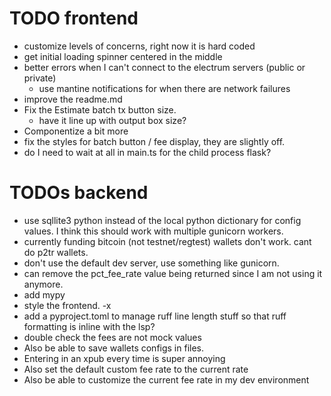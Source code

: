 # TODO frontend
- customize levels of concerns, right now it is hard coded
- get initial loading spinner centered in the middle
- better errors when I can't connect to the electrum servers (public or private)
  - use mantine notifications for when there are network failures
- improve the readme.md
- Fix the Estimate batch tx button size. 
  - have it line up with output box size?
- Componentize a bit more 
- fix the styles for batch button / fee display, they are slightly off.
- do I need to wait at all in main.ts for the child process flask?


# TODOs backend
- use sqllite3 python instead of the local python dictionary for config values. I think this should work with multiple gunicorn workers.
- currently funding bitcoin (not testnet/regtest) wallets don't work. cant do p2tr wallets.
- don't use the default dev server, use something like gunicorn.
- can remove the pct_fee_rate value being returned since I am not using it anymore.
- add mypy
- style the frontend. -x
- add a pyproject.toml to manage ruff line length stuff so that ruff formatting is inline with the lsp?
- double check the fees are not mock values
- Also be able to save wallets configs in files. 
-  Entering in an xpub every time is super annoying 
- Also set the default custom fee rate to the current rate 
- Also be able to customize the current fee rate in my dev environment



